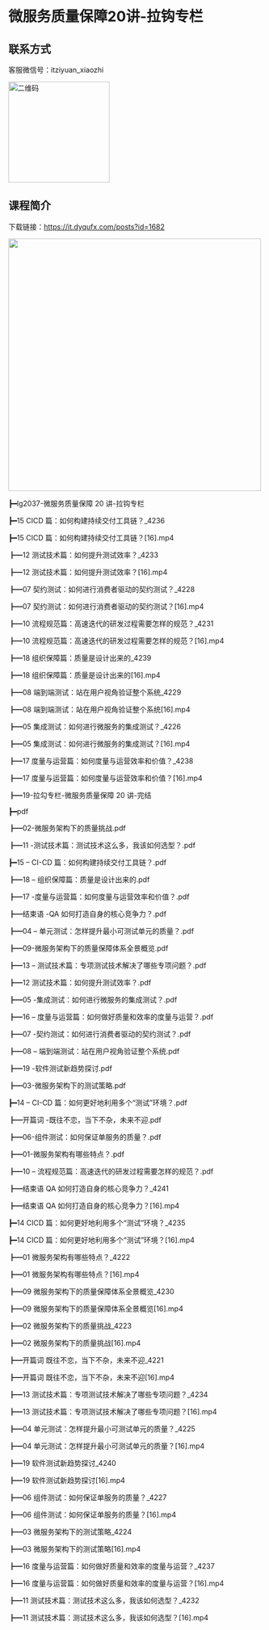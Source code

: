 # 微服务质量保障20讲-拉钩专栏

## 联系方式

客服微信号：itziyuan_xiaozhi

<img src="https://ziyuanyun.oss-cn-guangzhou.aliyuncs.com/common/20240614073449/666b82192834a.jpg" width="200" height="200" alt="二维码">

## 课程简介

下载链接：https://it.dyqufx.com/posts?id=1682

<img src="https://ziyuanyun.oss-cn-guangzhou.aliyuncs.com/yun/20240515183507/66448fdb244fc.jpg" width="500" alt="">

  ┣━lg2037-微服务质量保障 20 讲-拉钩专栏

 ┣━15 CICD 篇：如何构建持续交付工具链？_4236

 ┣━15 CICD 篇：如何构建持续交付工具链？[16].mp4

 ┣━12 测试技术篇：如何提升测试效率？_4233

 ┣━12 测试技术篇：如何提升测试效率？[16].mp4

 ┣━07 契约测试：如何进行消费者驱动的契约测试？_4228

 ┣━07 契约测试：如何进行消费者驱动的契约测试？[16].mp4

 ┣━10 流程规范篇：高速迭代的研发过程需要怎样的规范？_4231

 ┣━10 流程规范篇：高速迭代的研发过程需要怎样的规范？[16].mp4

 ┣━18 组织保障篇：质量是设计出来的_4239

 ┣━18 组织保障篇：质量是设计出来的[16].mp4

 ┣━08 端到端测试：站在用户视角验证整个系统_4229

 ┣━08 端到端测试：站在用户视角验证整个系统[16].mp4

 ┣━05 集成测试：如何进行微服务的集成测试？_4226

 ┣━05 集成测试：如何进行微服务的集成测试？[16].mp4

 ┣━17 度量与运营篇：如何度量与运营效率和价值？_4238

 ┣━17 度量与运营篇：如何度量与运营效率和价值？[16].mp4

 ┣━19-拉勾专栏-微服务质量保障 20 讲-完结

 ┣━pdf

 ┣━02-微服务架构下的质量挑战.pdf

 ┣━11 -测试技术篇：测试技术这么多，我该如何选型？.pdf

 ┣━15 &#8211; CI-CD 篇：如何构建持续交付工具链？.pdf

 ┣━18 &#8211; 组织保障篇：质量是设计出来的.pdf

 ┣━17 -度量与运营篇：如何度量与运营效率和价值？.pdf

 ┣━结束语 -QA 如何打造自身的核心竞争力？.pdf

 ┣━04 &#8211; 单元测试：怎样提升最小可测试单元的质量？.pdf

 ┣━09-微服务架构下的质量保障体系全景概览.pdf

 ┣━13 &#8211; 测试技术篇：专项测试技术解决了哪些专项问题？.pdf

 ┣━12 测试技术篇：如何提升测试效率？.pdf

 ┣━05 -集成测试：如何进行微服务的集成测试？.pdf

 ┣━16 &#8211; 度量与运营篇：如何做好质量和效率的度量与运营？.pdf

 ┣━07 -契约测试：如何进行消费者驱动的契约测试？.pdf

 ┣━08 &#8211; 端到端测试：站在用户视角验证整个系统.pdf

 ┣━19 -软件测试新趋势探讨.pdf

 ┣━03-微服务架构下的测试策略.pdf

 ┣━14 &#8211; CI-CD 篇：如何更好地利用多个“测试”环境？.pdf

 ┣━开篇词 -既往不恋，当下不杂，未来不迎.pdf

 ┣━06-组件测试：如何保证单服务的质量？.pdf

 ┣━01-微服务架构有哪些特点？.pdf

 ┣━10 &#8211; 流程规范篇：高速迭代的研发过程需要怎样的规范？.pdf

 ┣━结束语 QA 如何打造自身的核心竞争力？_4241

 ┣━结束语 QA 如何打造自身的核心竞争力？[16].mp4

 ┣━14 CICD 篇：如何更好地利用多个“测试”环境？_4235

 ┣━14 CICD 篇：如何更好地利用多个“测试”环境？[16].mp4

 ┣━01 微服务架构有哪些特点？_4222

 ┣━01 微服务架构有哪些特点？[16].mp4

 ┣━09 微服务架构下的质量保障体系全景概览_4230

 ┣━09 微服务架构下的质量保障体系全景概览[16].mp4

 ┣━02 微服务架构下的质量挑战_4223

 ┣━02 微服务架构下的质量挑战[16].mp4

 ┣━开篇词 既往不恋，当下不杂，未来不迎_4221

 ┣━开篇词 既往不恋，当下不杂，未来不迎[16].mp4

 ┣━13 测试技术篇：专项测试技术解决了哪些专项问题？_4234

 ┣━13 测试技术篇：专项测试技术解决了哪些专项问题？[16].mp4

 ┣━04 单元测试：怎样提升最小可测试单元的质量？_4225

 ┣━04 单元测试：怎样提升最小可测试单元的质量？[16].mp4

 ┣━19 软件测试新趋势探讨_4240

 ┣━19 软件测试新趋势探讨[16].mp4

 ┣━06 组件测试：如何保证单服务的质量？_4227

 ┣━06 组件测试：如何保证单服务的质量？[16].mp4

 ┣━03 微服务架构下的测试策略_4224

 ┣━03 微服务架构下的测试策略[16].mp4

 ┣━16 度量与运营篇：如何做好质量和效率的度量与运营？_4237

 ┣━16 度量与运营篇：如何做好质量和效率的度量与运营？[16].mp4

 ┣━11 测试技术篇：测试技术这么多，我该如何选型？_4232

 ┣━11 测试技术篇：测试技术这么多，我该如何选型？[16].mp4

  